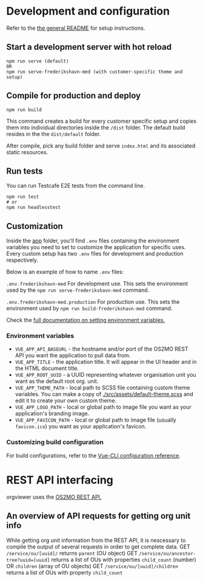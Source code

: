# Development and configuration

Refer to the [the general README](../README.md) for setup instructions.


## Start a development server with hot reload
```
npm run serve (default)
OR
npm run serve-frederikshavn-med (with customer-specific theme and setup)
```

## Compile for production and deploy
```
npm run build
```
This command creates a build for every customer specific setup and copies them into individual directories inside the `/dist` folder. The default build resides in the the `dist/default` folder.

After compile, pick any build folder and serve `index.html` and its associated static resources. 

## Run tests
You can run Testcafe E2E tests from the command line.
```
npm run test
# or
npm run headlesstest 
```

## Customization

Inside the [app](/app) folder, you'll find `.env` files containing the environment variables you need to set to customize the application for specific uses. Every custom setup has two `.env` files for development and production respectively.

Below is an example of how to name `.env` files:

`.env.frederikshavn-med`
For development use. This sets the environment used by the `npm run serve-frederikshavn-med` command.

`.env.frederikshavn-med.production`
For production use. This sets the environment used by `npm run build-frederikshavn-med` command.

Check the [full documentation on setting environment variables.](https://cli.vuejs.org/guide/mode-and-env.html#modes)

### Environment variables

* `VUE_APP_API_BASEURL` - the hostname and/or port of the OS2MO REST API you want the application to pull data from.
* `VUE_APP_TITLE` - the application title. It will appear in the UI header and in the HTML document title.
* `VUE_APP_ROOT_UUID` - a UUID representing whatever organisation unit you want as the default root org. unit.
* `VUE_APP_THEME_PATH` - local path to SCSS file containing custom theme variables. You can make a copy of [./src/assets/default-theme.scss](./src/assets/default-theme.scss) and edit it to create your own custom theme.
* `VUE_APP_LOGO_PATH` - local or global path to image file you want as your application's branding image.
* `VUE_APP_FAVICON_PATH` - local or global path to image file (usually `favicon.ico`) you want as your application's favicon.


### Customizing build configuration

For build configurations, refer to the [Vue-CLI configuration reference](https://cli.vuejs.org/config/).


# REST API interfacing

orgviewer uses the [OS2MO REST API.](https://os2mo.readthedocs.io/en/development/api/rest.html)

## An overview of API requests for getting org unit info
While getting org unit information from the REST API, it is nescessary to compile the output of several requests in order to get complete data.
GET `/service/ou/[uuid]/` returns `parent` (OU object)
GET `/service/ou/ancestor-tree?uuid=[uuid]` returns a list of OUs with properties `child_count` (number) OR `children` (array of OU objects)
GET `/service/ou/[uuid]/children` returns a list of OUs with property `child_count`